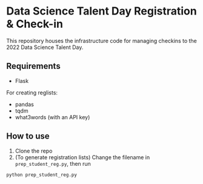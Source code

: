 # Data Science Talent Day Registration & Check-in

This repository houses the infrastructure code for managing checkins to the 2022 Data Science Talent Day.

## Requirements

- Flask

For creating reglists:
- pandas
- tqdm
- what3words (with an API key)

## How to use

1. Clone the repo
2. (To generate registration lists) Change the filename in `prep_student_reg.py`, then run 
```bash
python prep_student_reg.py
```

